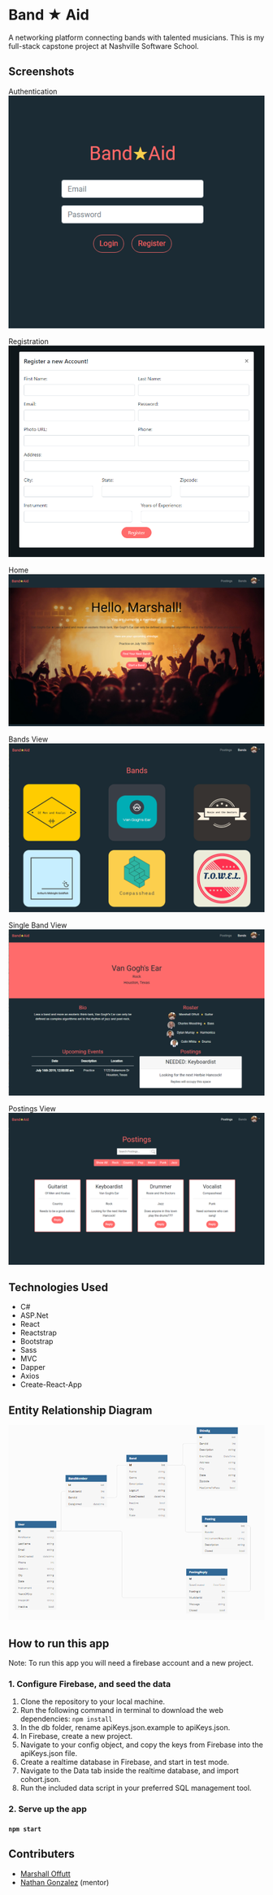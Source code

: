 # Band ★ Aid
A networking platform connecting bands with talented musicians. This is my full-stack capstone
project at Nashville Software School.

## Screenshots
Authentication
![Authentication](/BandAid/images/auth.png)

Registration
![Regitration](/BandAid/images/register.png)

Home
![Home](/BandAid/images/home.png)

Bands View
![Bands](/BandAid/images/bands.png)

Single Band View
![Single](/BandAid/images/single-band.png)

Postings View
![Posting](/BandAid/images/postings.png)

## Technologies Used
* C#
* ASP.Net
* React
* Reactstrap
* Bootstrap
* Sass
* MVC
* Dapper
* Axios
* Create-React-App

## Entity Relationship Diagram
![ERD](/BandAid/images/bandaid_erd.png)

## How to run this app
Note: To run this app you will need a firebase account and a new project.

### 1. Configure Firebase, and seed the data
1. Clone the repository to your local machine.
2. Run the following command in terminal to download the web dependencies: `npm install`
3. In the db folder, rename apiKeys.json.example to apiKeys.json.
4. In Firebase, create a new project.
5. Navigate to your config object, and copy the keys from Firebase into the apiKeys.json file.
6. Create a realtime database in Firebase, and start in test mode.
7. Navigate to the Data tab inside the realtime database, and import cohort.json.
8. Run the included data script in your preferred SQL management tool.

### 2. Serve up the app
#### `npm start`

## Contributers
* [Marshall Offutt](https://github.com/marshalloffutt)
* [Nathan Gonzalez](https://github.com/copypastedeveloper) (mentor)

